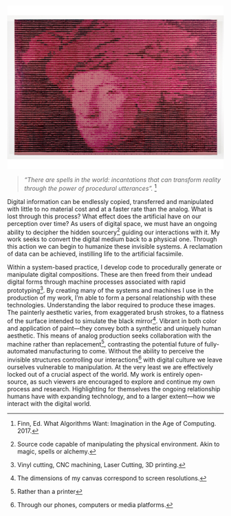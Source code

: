 ![AS IC AN, 2023](https://github.com/badalmer/Studio/blob/main/images/as%20ic%20an_.jpg)

> *“There are spells in the world: incantations that can transform reality through the power of procedural utterances”.* [^1]

Digital information can be endlessly copied, transferred and manipulated with little to no material cost and at a faster rate than the analog. What is lost through this process? What effect does the artificial have on our perception over time? As users of digital space, we must have an ongoing ability to decipher the hidden sourcery[^2] guiding our interactions with it. My work seeks to convert the digital medium back to a physical one. Through this action we can begin to humanize these invisible systems. A reclamation of data can be achieved, instilling life to the artificial facsimile.

Within a system-based practice, I develop code to procedurally generate or manipulate digital compositions. These are then freed from their undead digital forms through machine processes associated with rapid prototyping[^3]. By creating many of the systems and machines I use in the production of my work, I’m able to form a personal relationship with these technologies. Understanding the labor required to produce these images. The painterly aesthetic varies, from exaggerated brush strokes, to a flatness of the surface intended to simulate the black mirror[^4]. Vibrant in both color and application of paint—they convey both a synthetic and uniquely human aesthetic. This means of analog production seeks collaboration with the machine rather than replacement[^5], contrasting the potential future of fully-automated manufacturing to come. Without the ability to perceive the invisible structures controlling our interactions[^6] with digital culture we leave ourselves vulnerable to manipulation. At the very least we are effectively locked out of a crucial aspect of the world. My work is entirely open-source, as such viewers are encouraged to explore and continue my own process and research. Highlighting for themselves the ongoing relationship humans have with expanding technology, and to a larger extent—how we interact with the digital world.

[^1]: Finn, Ed. What Algorithms Want: Imagination in the Age of Computing. 2017.
[^2]: Source code capable of manipulating the physical environment. Akin to magic, spells or alchemy.
[^3]: Vinyl cutting, CNC machining, Laser Cutting, 3D printing.
[^4]: The dimensions of my canvas correspond to screen resolutions. 
[^5]: Rather than a printer
[^6]: Through our phones, computers or media platforms. 
